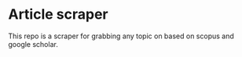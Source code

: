 # Article scraper
This repo is a scraper for grabbing any topic on based on scopus and google scholar.

